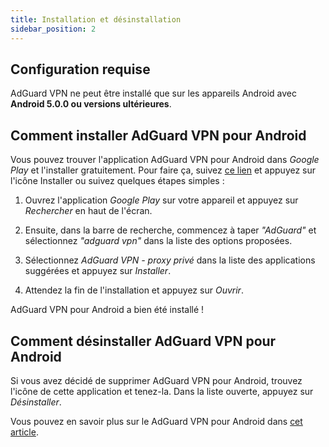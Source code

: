 ```yaml
---
title: Installation et désinstallation
sidebar_position: 2
---
```


## Configuration requise

AdGuard VPN ne peut être installé que sur les appareils Android avec **Android 5.0.0 ou versions ultérieures**.

## Comment installer AdGuard VPN pour Android

Vous pouvez trouver l'application AdGuard VPN pour Android dans *Google Play* et l'installer gratuitement. Pour faire ça, suivez [ce lien](https://play.google.com/store/apps/details?id=com.adguard.vpn) et appuyez sur l'icône Installer ou suivez quelques étapes simples :

1. Ouvrez l'application *Google Play* sur votre appareil et appuyez sur *Rechercher* en haut de l'écran.

2. Ensuite, dans la barre de recherche, commencez à taper *"AdGuard"* et sélectionnez *"adguard vpn"* dans la liste des options proposées.

3. Sélectionnez *AdGuard VPN - proxy privé* dans la liste des applications suggérées et appuyez sur *Installer*.

4. Attendez la fin de l'installation et appuyez sur *Ouvrir*.

AdGuard VPN pour Android a bien été installé !

## Comment désinstaller AdGuard VPN pour Android

Si vous avez décidé de supprimer AdGuard VPN pour Android, trouvez l'icône de cette application et tenez-la. Dans la liste ouverte, appuyez sur *Désinstaller*.

Vous pouvez en savoir plus sur le AdGuard VPN pour Android dans [cet article](overview.md).